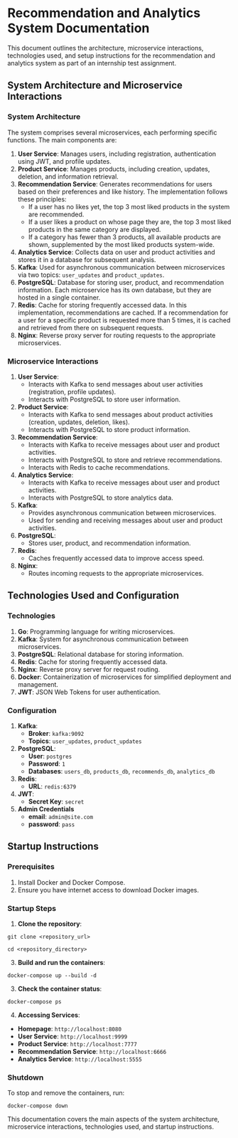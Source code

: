 # Recommendation and Analytics System Documentation

This document outlines the architecture, microservice interactions, technologies used, and setup instructions for the recommendation and analytics system as part of an internship test assignment.

## System Architecture and Microservice Interactions

### System Architecture

The system comprises several microservices, each performing specific functions. The main components are:

1.  **User Service**: Manages users, including registration, authentication using JWT, and profile updates.
2.  **Product Service**: Manages products, including creation, updates, deletion, and information retrieval.
3.  **Recommendation Service**: Generates recommendations for users based on their preferences and like history. The implementation follows these principles:
    *   If a user has no likes yet, the top 3 most liked products in the system are recommended.
    *   If a user likes a product on whose page they are, the top 3 most liked products in the same category are displayed.
    *   If a category has fewer than 3 products, all available products are shown, supplemented by the most liked products system-wide.
4.  **Analytics Service**: Collects data on user and product activities and stores it in a database for subsequent analysis.
5.  **Kafka**: Used for asynchronous communication between microservices via two topics: `user_updates` and `product_updates`.
6.  **PostgreSQL**: Database for storing user, product, and recommendation information. Each microservice has its own database, but they are hosted in a single container.
7.  **Redis**: Cache for storing frequently accessed data. In this implementation, recommendations are cached. If a recommendation for a user for a specific product is requested more than 5 times, it is cached and retrieved from there on subsequent requests.
8.  **Nginx**: Reverse proxy server for routing requests to the appropriate microservices.

### Microservice Interactions

1.  **User Service**:
    *   Interacts with Kafka to send messages about user activities (registration, profile updates).
    *   Interacts with PostgreSQL to store user information.
2.  **Product Service**:
    *   Interacts with Kafka to send messages about product activities (creation, updates, deletion, likes).
    *   Interacts with PostgreSQL to store product information.
3.  **Recommendation Service**:
    *   Interacts with Kafka to receive messages about user and product activities.
    *   Interacts with PostgreSQL to store and retrieve recommendations.
    *   Interacts with Redis to cache recommendations.
4.  **Analytics Service**:
    *   Interacts with Kafka to receive messages about user and product activities.
    *   Interacts with PostgreSQL to store analytics data.
5.  **Kafka**:
    *   Provides asynchronous communication between microservices.
    *   Used for sending and receiving messages about user and product activities.
6.  **PostgreSQL**:
    *   Stores user, product, and recommendation information.
7.  **Redis**:
    *   Caches frequently accessed data to improve access speed.
8.  **Nginx**:
    *   Routes incoming requests to the appropriate microservices.

## Technologies Used and Configuration

### Technologies

1.  **Go**: Programming language for writing microservices.
2.  **Kafka**: System for asynchronous communication between microservices.
3.  **PostgreSQL**: Relational database for storing information.
4.  **Redis**: Cache for storing frequently accessed data.
5.  **Nginx**: Reverse proxy server for request routing.
6.  **Docker**: Containerization of microservices for simplified deployment and management.
7.  **JWT**: JSON Web Tokens for user authentication.

### Configuration

1.  **Kafka**:
    *   **Broker**: `kafka:9092`
    *   **Topics**: `user_updates`, `product_updates`
2.  **PostgreSQL**:
    *   **User**: `postgres`
    *   **Password**: `1`
    *   **Databases**: `users_db`, `products_db`, `recommends_db`, `analytics_db`
3.  **Redis**:
    *   **URL**: `redis:6379`
4.  **JWT**:
    *   **Secret Key**: `secret`
5.  **Admin Credentials**
    *   **email**: `admin@site.com`
    *   **password**: `pass`

## Startup Instructions

### Prerequisites

1.  Install Docker and Docker Compose.
2.  Ensure you have internet access to download Docker images.

### Startup Steps

1.  **Clone the repository**:

`git clone <repository_url>`

`cd <repository_directory>`

3.  **Build and run the containers**:

`docker-compose up --build -d`

3.  **Check the container status**:

`docker-compose ps`

4.  **Accessing Services**:
 *   **Homepage**: `http://localhost:8080`
 *   **User Service**: `http://localhost:9999`
 *   **Product Service**: `http://localhost:7777`
 *   **Recommendation Service**: `http://localhost:6666`
 *   **Analytics Service**: `http://localhost:5555`

### Shutdown

To stop and remove the containers, run:

`docker-compose down`

This documentation covers the main aspects of the system architecture, microservice interactions, technologies used, and startup instructions.
